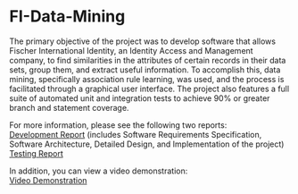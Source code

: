 # FI-Data-Mining

The primary objective of the project was to develop software that allows Fischer International Identity, an Identity Access and Management company, to find similarities in the attributes of certain records in their data sets, group them, and extract useful information. To accomplish this, data mining, specifically association rule learning, was used, and the process is facilitated through a graphical user interface. The project also features a full suite of automated unit and integration tests to achieve 90% or greater branch and statement coverage.

For more information, please see the following two reports:  
[Development Report](https://drive.google.com/open?id=0B7_kGvfsMKMbb05mNktDT3A1ZEE) (includes Software Requirements Specification, Software Architecture, Detailed Design, and Implementation of the project)  
[Testing Report](https://drive.google.com/open?id=0B7_kGvfsMKMbUml0aFREWFBXZDQ)

In addition, you can view a video demonstration:  
[Video Demonstration](https://www.youtube.com/watch?v=pkKk0GmZ3h4)
